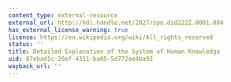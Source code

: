 ```yaml
---
content_type: external-resource
external_url: http://hdl.handle.net/2027/spo.did2222.0001.084
has_external_license_warning: true
license: https://en.wikipedia.org/wiki/All_rights_reserved
status: ''
title: Detailed Explanation of the System of Human Knowledge
uid: 87ebad1c-26ef-4311-ba05-5d772ee4ba93
wayback_url: ''
---
```

